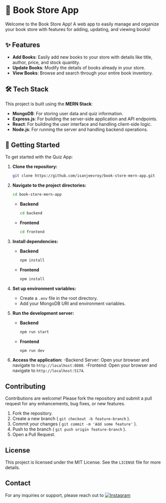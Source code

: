 # 🎉 Book Store App

Welcome to the Book Store App! A web app to easily manage and organize your book store with features for adding, updating, and viewing books!

## ✨ Features

- **Add Books**: Easily add new books to your store with details like title, author, price, and stock quantity.
- **Update Books**: Modify the details of books already in your store.
- **View Books**: Browse and search through your entire book inventory.

## 🛠 Tech Stack

This project is built using the **MERN Stack**:

- **MongoDB**: For storing user data and quiz information.
- **Express.js**: For building the server-side application and API endpoints.
- **React**: For building the user interface and handling client-side logic.
- **Node.js**: For running the server and handling backend operations.

## 🚀 Getting Started

To get started with the Quiz App:

1. **Clone the repository:**
   ```bash
   git clone https://github.com/isanjeevroy/book-store-mern-app.git

2. **Navigate to the project directories:**
   ```bash
   cd book-store-mern-app
   ```
   - **Backend**
     ```bash
     cd backend
     ```
   - **Frontend**
     ```bash
     cd frontend
     ```

4. **Install dependencies:**
   - **Backend**
     ```bash
     npm install
     ```
   - **Frontend**
     ```bash
     npm install
     ```
5. **Set up environment variables:**
   - Create a `.env` file in the root directory.
   - Add your MongoDB URI and environment variables.

6. **Run the development server:**
   - **Backend**
     ```bash
     npm run start
     ```
   - **Frontend**
     ```bash
     npm run dev
     ```
7. **Access the application:**
   -Backend Server: Open your browser and navigate to `http://localhost:8080`.
   -Frontend: Open your browser and navigate to `http://localhost:5174`.

## Contributing

Contributions are welcome! Please fork the repository and submit a pull request for any enhancements, bug fixes, or new features.
1. Fork the repository.
2. Create a new branch ( `git checkout -b feature-branch` ).
3. Commit your changes ( `git commit -m 'Add some feature'` ).
4. Push to the branch ( `git push origin feature-branch` ).
5. Open a Pull Request.

## License

This project is licensed under the MIT License. See the `LICENSE` file for more details.

## Contact

For any inquiries or support, please reach out to [![Instagram](https://img.shields.io/badge/Instagram-%40isanjeevroy-E4405F?style=for-the-badge&logo=instagram&logoColor=white)](https://www.instagram.com/isanjeevroy/)
